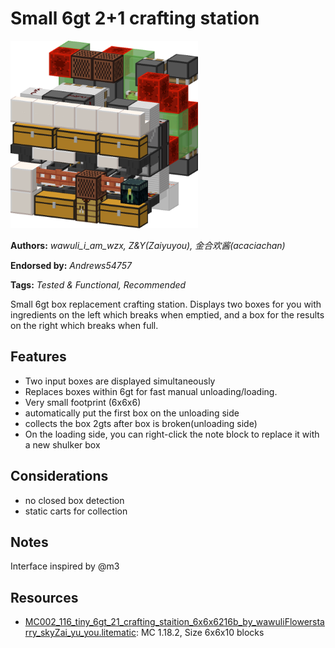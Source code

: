 # Small 6gt 2+1 crafting station
<img alt="area_render_2.png" src="images/area_render_2.png?raw=1" height="300px">

**Authors:** *wawuli_i_am_wzx, Z&Y(Zaiyuyou), 金合欢酱(acaciachan)*

**Endorsed by:** *Andrews54757*

**Tags:** *Tested & Functional, Recommended*

Small 6gt box replacement crafting station. Displays two boxes for you with ingredients on the left which breaks when emptied, and a box for the results on the right which breaks when full.

## Features
- Two input boxes are displayed simultaneously
- Replaces boxes within 6gt for fast manual unloading/loading.
- Very small footprint (6x6x6)
- automatically put the first box on the unloading side
- collects the box 2gts after box is broken(unloading side)
- On the loading side, you can right-click the note block to replace it with a new shulker box

## Considerations
- no closed box detection
- static carts for collection

## Notes
Interface inspired by @m3

## Resources
- [MC002_116_tiny_6gt_21_crafting_staition_6x6x6216b_by_wawuliFlowerstarry_skyZai_yu_you.litematic](attachments/MC002_116_tiny_6gt_21_crafting_staition_6x6x6216b_by_wawuliFlowerstarry_skyZai_yu_you.litematic): MC 1.18.2, Size 6x6x10 blocks
